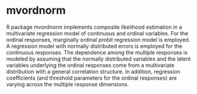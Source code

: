 # mvordnorm

R package mvordnorm implements composite likelihood estimation in a multivariate regression model of continuous and ordinal variables.
For the ordinal responses, marginally ordinal probit regression model is employed. A regression model with normally distributed errors
is employed for the continuous responses. The dependence among the multiple responses is modeled by assuming that the normally distributed variables
and the latent variables underlying the ordinal responses come from a multivariate distribution with a general correlation structure.
In addition, regression coefficients (and threshold parameters for the ordinal responses) are varying across the multiple response dimensions.
